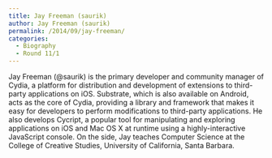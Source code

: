 ```yaml
---
title: Jay Freeman (saurik)
author: Jay Freeman (saurik)
permalink: /2014/09/jay-freeman/
categories:
  - Biography
  - Round 11/1
---
```

Jay Freeman (@saurik) is the primary developer and community manager of Cydia, a platform for distribution and development of extensions to third-party applications on iOS. Substrate, which is also available on Android, acts as the core of Cydia, providing a library and framework that makes it easy for developers to perform modifications to third-party applications. He also develops Cycript, a popular tool for manipulating and exploring applications on iOS and Mac OS X at runtime using a highly-interactive JavaScript console. On the side, Jay teaches Computer Science at the College of Creative Studies, University of California, Santa Barbara.
